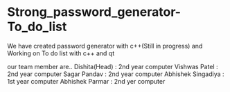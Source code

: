 # Strong_password_generator-To_do_list

We have created password generator with c++(Still in progress)
and 
Working on To do list with c++ and qt

our team member are..
      Dishita(Head) : 2nd year computer 
      Vishwas Patel : 2nd year computer
      Sagar Pandav  : 2nd year computer
      Abhishek Singadiya  : 1st year computer
      Abhishek Parmar : 2nd yer computer
